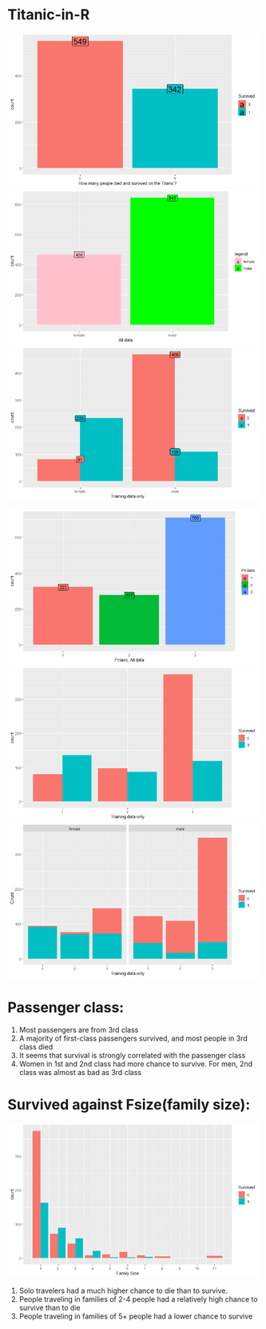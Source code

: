 # Titanic-in-R
![](Titanic1.png)
![](Titanic2.png)
![](Titanic3.png)

![](Titanic4.png)
![](Titanic5.png)
![](Titanic6.png)

# Passenger class:
1. Most passengers are from 3rd class
2. A majority of first-class passengers survived, and most people in 3rd class died
3. It seems that survival is strongly correlated with the passenger class
4. Women in 1st and 2nd class had more chance to survive. For men, 2nd class was almost as bad as 3rd class

# Survived against Fsize(family size):
![](Titanic7.png)
1. Solo travelers had a much higher chance to die than to survive.
2. People traveling in families of 2-4 people had a relatively high chance to survive than to die
3. People traveling in families of 5+ people had a lower chance to survive
